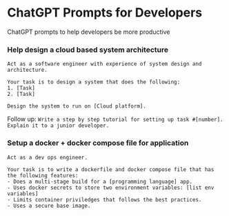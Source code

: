 # ChatGPT Prompts for Developers
ChatGPT prompts to help developers be more productive

### Help design a cloud based system architecture
```
Act as a software engineer with experience of system design and architecture.

Your task is to design a system that does the following:
1. [Task]
2. [Task]

Design the system to run on [Cloud platform].
```

Follow up:
`Write a step by step tutorial for setting up task #[number]. Explain it to a junior developer.`

### Setup a docker + docker compose file for application
```
Act as a dev ops engineer. 

Your task is to write a dockerfile and docker compose file that has the following features:
- Does a multi-stage build for a [programming language] app.
- Uses docker secrets to store two environment variables: [list env variables]
- Limits container priviledges that follows the best practices.
- Uses a secure base image.
```
